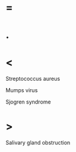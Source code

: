 # =

# .

# <

Streptococcus aureus

Mumps virus

Sjogren syndrome

# >

Salivary gland obstruction

